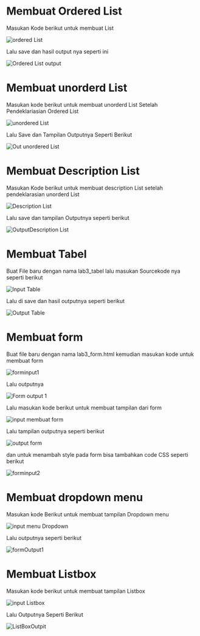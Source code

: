 # Membuat Ordered List
   Masukan Kode berikut untuk membuat List 

![ordered List](https://user-images.githubusercontent.com/56244106/114486531-471b3880-9c38-11eb-9f0c-c655af6eaea8.PNG)

Lalu save dan hasil output nya seperti ini

![Ordered List output](https://user-images.githubusercontent.com/56244106/114486739-9cefe080-9c38-11eb-8308-f7cc19404931.PNG)

# Membuat unorderd List
   Masukan kode berikut untuk membuat unorderd List Setelah Pendeklariasian Ordered List

![unordered List](https://user-images.githubusercontent.com/56244106/114487300-90b85300-9c39-11eb-9a50-e38fe3d300ee.PNG)

Lalu Save dan Tampilan Outputnya Seperti Berikut

![Out unordered List](https://user-images.githubusercontent.com/56244106/114487394-b9404d00-9c39-11eb-86cc-3cff54915733.PNG)

# Membuat Description List
   Masukan Kode berikut untuk membuat description List setelah pendeklarasian unorderd List

![Description List](https://user-images.githubusercontent.com/56244106/114487571-00c6d900-9c3a-11eb-9b9d-74b13cbd7b6c.PNG)

Lalu save dan tampilan Outputnya seperti berikut

![OutputDescription List](https://user-images.githubusercontent.com/56244106/114487607-16d49980-9c3a-11eb-8a57-e5d4bcd40df5.PNG)

# Membuat Tabel
Buat File baru dengan nama lab3_tabel lalu masukan Sourcekode nya seperti berikut

![Input Table](https://user-images.githubusercontent.com/56244106/114487802-6a46e780-9c3a-11eb-9a77-a9d912460700.PNG)

Lalu di save dan hasil outputnya seperti berikut

![Output Table](https://user-images.githubusercontent.com/56244106/114487881-8d719700-9c3a-11eb-966f-d59fa91668d8.PNG)

# Membuat form
   Buat file baru dengan nama lab3_form.html kemudian masukan kode untuk membuat form

![forminput1](https://user-images.githubusercontent.com/56244106/114488150-0c66cf80-9c3b-11eb-9a72-5f1642c6deca.PNG)
 
Lalu outputnya

![Form output 1](https://user-images.githubusercontent.com/56244106/114488423-8b5c0800-9c3b-11eb-94d2-d5fee80e1089.PNG)

Lalu masukan kode berikut untuk membuat tampilan dari form

![input membuat form](https://user-images.githubusercontent.com/56244106/114488633-e8f05480-9c3b-11eb-9d88-c8eece0430a8.PNG)


Lalu tampilan outputnya seperti berikut

![output form](https://user-images.githubusercontent.com/56244106/114488694-03c2c900-9c3c-11eb-9ac7-427c7de9ddf0.PNG)

dan untuk menambah style pada form bisa tambahkan code CSS seperti berikut

![forminput2](https://user-images.githubusercontent.com/56244106/114488826-42f11a00-9c3c-11eb-95f7-1f4956760c3e.PNG)


# Membuat dropdown menu 
   Masukan kode Berikut untuk membuat tampilan Dropdown menu

![input menu Dropdown](https://user-images.githubusercontent.com/56244106/114489065-b004af80-9c3c-11eb-81d7-90f1e41f5e4a.PNG)

Lalu outputnya seperti berikut

![formOutput1](https://user-images.githubusercontent.com/56244106/114489308-20abcc00-9c3d-11eb-88a4-fe04d9fd1291.PNG)

# Membuat Listbox
   Masukan kode berikut untuk membuat tampilan Listbox

![input Listbox](https://user-images.githubusercontent.com/56244106/114489491-6a94b200-9c3d-11eb-9a48-73a825d998b0.PNG)

Lalu Outputnya Seperti Berikut

![ListBoxOutpit](https://user-images.githubusercontent.com/56244106/114489529-7e401880-9c3d-11eb-8eaa-de7761601051.PNG)
